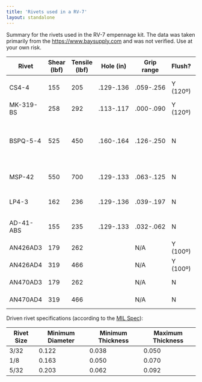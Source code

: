 ```yaml
---
title: 'Rivets used in a RV-7'
layout: standalone
---
```


Summary for the rivets used in the RV-7 empennage kit. The data was taken primarily from the https://www.baysupply.com and was not verified. Use at your own risk.

| Rivet     | Shear (lbf) | Tensile (lbf) | Hole (in) | Grip range | Flush?   | Other P/N    | Notes                                                  |
|-----------|-------------|---------------|-----------|------------|----------|--------------|--------------------------------------------------------|
| CS4-4     | 155         | 205           | .129-.136 | .059-.256  | Y (120º) | GSMC42-44APG | Used for attaching fairings                            |
| MK-319-BS | 258         | 292           | .113-.117 | .000-.090  | Y (120º) | TLPK319BS    | Similar to AN426AD3                                    |
| BSPQ-5-4  | 525         | 450           | .160-.164 | .126-.250  | N        | BSPQ-05-04   | Tensile similar to AN470AD4, shear similar to AN470AD5 |
| MSP-42    | 550         | 700           | .129-.133 | .063-.125  | N        | SSD42SSBS    | Similar to AN470AD5 in strength                        |
| LP4-3     | 162         | 236           | .129-.136 | .039-.197  | N        | GSMD41-43APG | Similar to AN470AD3 in strength                        |
| AD-41-ABS | 155         | 235           | .129-.133 | .032-.062  | N        | AD41ABS      | Rolled leading edges                                   |
| AN426AD3  | 179         | 262           |           | N/A        | Y (100º) | MS20426AD-3  |                                                        |     
| AN426AD4  | 319         | 466           |           | N/A        | Y (100º) | MS20426AD-4  |                                                        |
| AN470AD3  | 179         | 262           |           | N/A        | N        | MS20470AD-3  |                                                        |     
| AN470AD4  | 319         | 466           |           | N/A        | N        | MS20470AD-4  |                                                        |

Driven rivet specifications (according to the [MIL Spec](https://www.vansaircraft.com/wp-content/uploads/2019/02/MIL-R-47196A_MI.pdf)):

| Rivet Size | Minimum Diameter | Minimum Thickness | Maximum Thickness |
| ---------- | ---------------- | ----------------- | ----------------- |
| 3/32       | 0.122            | 0.038             | 0.050             |
| 1/8        | 0.163            | 0.050             | 0.070             |
| 5/32       | 0.203            | 0.062             | 0.092             |
